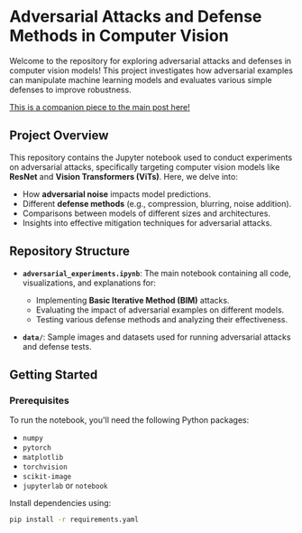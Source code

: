 # **Adversarial Attacks and Defense Methods in Computer Vision** 

Welcome to the repository for exploring adversarial attacks and defenses in computer vision models! This project investigates how adversarial examples can manipulate machine learning models and evaluates various simple defenses to improve robustness.

[This is a companion piece to the main post here!](https://cookiemachine.notion.site/How-to-Fool-an-AI-Understanding-Adversarial-Attacks-and-Simple-Defenses-5-20-mins-1035c49abbfe80798b63cc4448f03810)

## **Project Overview**

This repository contains the Jupyter notebook used to conduct experiments on adversarial attacks, specifically targeting computer vision models like **ResNet** and **Vision Transformers (ViTs)**. Here, we delve into:

- How **adversarial noise** impacts model predictions.
- Different **defense methods** (e.g., compression, blurring, noise addition).
- Comparisons between models of different sizes and architectures.
- Insights into effective mitigation techniques for adversarial attacks.

## **Repository Structure**

- **`adversarial_experiments.ipynb`**: The main notebook containing all code, visualizations, and explanations for:
  - Implementing **Basic Iterative Method (BIM)** attacks.
  - Evaluating the impact of adversarial examples on different models.
  - Testing various defense methods and analyzing their effectiveness.

- **`data/`**: Sample images and datasets used for running adversarial attacks and defense tests.


## **Getting Started**

### **Prerequisites**

To run the notebook, you'll need the following Python packages:

- `numpy`
- `pytorch`
- `matplotlib`
- `torchvision`
- `scikit-image`
- `jupyterlab` or `notebook`

Install dependencies using:

```bash
pip install -r requirements.yaml
